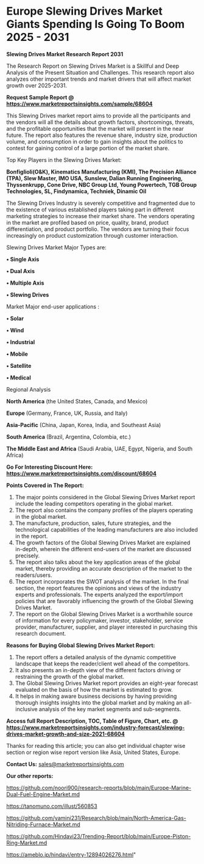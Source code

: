 # Europe Slewing Drives Market Giants Spending Is Going To Boom 2025 - 2031

<strong>Slewing Drives Market Research Report 2031</strong>

The Research Report on Slewing Drives Market is a Skillful and Deep Analysis of the Present Situation and Challenges. This research report also analyzes other important trends and market drivers that will affect market growth over 2025-2031.

<strong>Request Sample Report @ <a href=https://www.marketreportsinsights.com/sample/68604>https://www.marketreportsinsights.com/sample/68604</a></strong>

This Slewing Drives market report aims to provide all the participants and the vendors will all the details about growth factors, shortcomings, threats, and the profitable opportunities that the market will present in the near future. The report also features the revenue share, industry size, production volume, and consumption in order to gain insights about the politics to contest for gaining control of a large portion of the market share.

Top Key Players in the Slewing Drives Market:

<strong>Bonfiglioli(O&K), Kinematics Manufacturing (KMI), The Precision Alliance (TPA), Slew Master, IMO USA, Sunslew, Dalian Running Engineering, Thyssenkrupp, Cone Drive, NBC Group Ltd, Young Powertech, TGB Group Technologies, SL, Findynamica, Techniek, Dinamic Oil</strong>

The Slewing Drives Industry is severely competitive and fragmented due to the existence of various established players taking part in different marketing strategies to increase their market share. The vendors operating in the market are profiled based on price, quality, brand, product differentiation, and product portfolio. The vendors are turning their focus increasingly on product customization through customer interaction.

Slewing Drives Market Major Types are:

<strong>• Single Axis

• Dual Axis

• Multiple Axis

• Slewing Drives</strong>

Market Major end-user applications :

<strong>• Solar

• Wind

• Industrial

• Mobile

• Satellite

• Medical</strong>

Regional Analysis

</u><strong><b>North America</b></strong> (the United States, Canada, and Mexico)

<strong><b>Europe </b></strong>(Germany, France, UK, Russia, and Italy)

<strong><b>Asia-Pacific</b></strong> (China, Japan, Korea, India, and Southeast Asia)

<strong><b>South America</b></strong> (Brazil, Argentina, Colombia, etc.)

<strong><b>The Middle East and Africa</b></strong> (Saudi Arabia, UAE, Egypt, Nigeria, and South Africa)

<strong>Go For Interesting Discount Here: <a href=https://www.marketreportsinsights.com/discount/68604>https://www.marketreportsinsights.com/discount/68604</a></strong>

<strong>Points Covered in The Report:</strong>
<ol>
  <li>The major points considered in the Global Slewing Drives Market report include the leading competitors operating in the global market.</li>
  <li>The report also contains the company profiles of the players operating in the global market.</li>
  <li>The manufacture, production, sales, future strategies, and the technological capabilities of the leading manufacturers are also included in the report.</li>
  <li>The growth factors of the Global Slewing Drives Market are explained in-depth, wherein the different end-users of the market are discussed precisely.</li>
  <li>The report also talks about the key application areas of the global market, thereby providing an accurate description of the market to the readers/users.</li>
  <li>The report incorporates the SWOT analysis of the market. In the final section, the report features the opinions and views of the industry experts and professionals. The experts analyzed the export/import policies that are favorably influencing the growth of the Global Slewing Drives Market.</li>
  <li>The report on the Global Slewing Drives Market is a worthwhile source of information for every policymaker, investor, stakeholder, service provider, manufacturer, supplier, and player interested in purchasing this research document.</li>
</ol>
<strong>Reasons for Buying Global Slewing Drives Market Report:</strong>

<ol>
  <li>The report offers a detailed analysis of the dynamic competitive landscape that keeps the reader/client well ahead of the competitors.</li>
  <li>It also presents an in-depth view of the different factors driving or restraining the growth of the global market.</li>
  <li>The Global Slewing Drives Market report provides an eight-year forecast evaluated on the basis of how the market is estimated to grow.</li>
  <li>It helps in making aware business decisions by having providing thorough insights insights into the global market and by making an all-inclusive analysis of the key market segments and sub-segments.</li>
</ol>
<strong>Access full Report Description, TOC, Table of Figure, Chart, etc. @ <a href=https://www.marketreportsinsights.com/industry-forecast/slewing-drives-market-growth-and-size-2021-68604>https://www.marketreportsinsights.com/industry-forecast/slewing-drives-market-growth-and-size-2021-68604</a></strong>


Thanks for reading this article; you can also get individual chapter wise section or region wise report version like Asia, United States, Europe.

<strong>Contact Us:</strong>
sales@marketreportsinsights.com

<strong>Our other reports:</strong>

<a href=https://github.com/noori900/research-reports/blob/main/Europe-Marine-Dual-Fuel-Engine-Market.md>https://github.com/noori900/research-reports/blob/main/Europe-Marine-Dual-Fuel-Engine-Market.md</a>

<a href=https://tanomuno.com/illust/560853>https://tanomuno.com/illust/560853</a>

<a href=https://github.com/yamini231/Research/blob/main/North-America-Gas-Nitriding-Furnace-Market.md>https://github.com/yamini231/Research/blob/main/North-America-Gas-Nitriding-Furnace-Market.md</a>

<a href=https://github.com/Hindavi23/Trending-Report/blob/main/Europe-Piston-Ring-Market.md>https://github.com/Hindavi23/Trending-Report/blob/main/Europe-Piston-Ring-Market.md</a>

<a href=https://ameblo.jp/hindavi/entry-12894026276.html>https://ameblo.jp/hindavi/entry-12894026276.html</a>"
